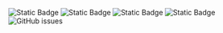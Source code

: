 ![Static Badge](https://img.shields.io/badge/blacklists-60-000000) ![Static Badge](https://img.shields.io/badge/blacklisted-2527061-cc0000) ![Static Badge](https://img.shields.io/badge/whitelisted-2244-00CC00) ![Static Badge](https://img.shields.io/badge/streaming_blacklist-28107-000000) ![GitHub issues](https://img.shields.io/github/issues/fabriziosalmi/blacklists)
